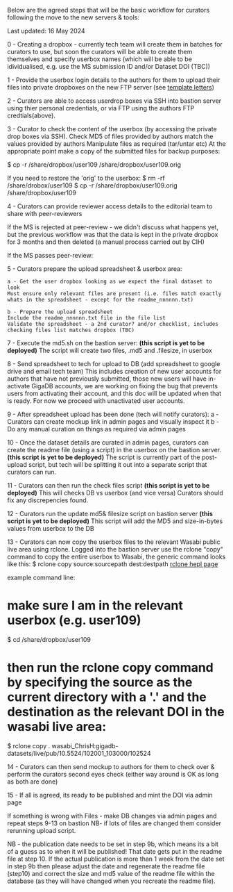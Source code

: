 Below are the agreed steps that will be the basic workflow for curators following the move to the new servers & tools:

Last updated: 16 May 2024

0 - Creating a dropbox - currently tech team will create them in batches for curators to use, but soon the curators will be able to create them themselves and specify userbox names (which will be able to be idividualised, e.g. use the MS submission ID and/or Dataset DOI (TBC))

1 - Provide the userbox login details to the authors for them to upload their files into private dropboxes on the new FTP server (see [template letters](https://sites.google.com/gigasciencejournal.com/giganet/gigadb/google-mail/letter-templates?authuser=0#h.xy93n9deqqjy))

2 - Curators are able to access userdrop boxes via SSH into bastion server using thier personal credentials, or via FTP using the authors FTP credtials(above).

3 - Curator to check the content of the userbox (by accessing the private drop boxes via SSH). 
Check MD5 of files provided by authors match the values provided by authors
Manipulate files as required (tar/untar etc)
At the appropriate point make a copy of the submitted files for backup purposes:

$ cp -r /share/dropbox/user109 /share/dropbox/user109.orig

If you need to restore the 'orig' to the userbox:
$ rm -rf /share/drobox/user109 
$ cp -r /share/dropbox/user109.orig /share/dropbox/user109 

 
4 - Curators can provide reviewer access details to the editorial team to share with peer-reviewers

If the MS is rejected at peer-review - we didn't discuss what happens yet, but the previous workflow was that the data is kept in the private dropbox for 3 months and then deleted (a manual process carried out by CIH)

If the MS passes peer-review:

5 - Curators prepare the upload spreadsheet & userbox area:

    a - Get the user dropbox looking as we expect the final dataset to look
    Must ensure only relevant files are present (i.e. files match exactly whats in the spreadsheet - except for the readme_nnnnnn.txt)

    b - Prepare the upload spreadsheet
    Include the readme_nnnnnn.txt file in the file list
    Validate the spreadsheet - a 2nd curator? and/or checklist, includes checking files list matches dropbox (TBC)

7 - Execute the md5.sh on the bastion server: **(this script is yet to be deployed)**
The script will create two files, <DOI>.md5 and <DOI>.filesize, in userbox

8 - Send spreadsheet to tech for upload to DB (add spreadsheet to google drive and email tech team)
This includes creation of new user accounts for authors that have not previously submitted, those new users will have in-activate GigaDB accounts, we are working on fixing the bug that prevents users from activating their account, and this doc will be updated when that is ready. For now we proceed with unactivated user accounts.

9 - After spreadsheet upload has been done (tech will notify curators):
    a - Curators can create mockup link in admin pages and visually inspect it
    b - Do any manual curation on things as required via admin pages

10 - Once the dataset details are curated in admin pages, curators can create the readme file (using a script) in the userbox on the bastion server.**(this script is yet to be deployed)**
The script is currently part of the post-upload script, but tech will be splitting it out into a separate script that curators can run.

11 - Curators can then run the check files script  **(this script is yet to be deployed)**
This will checks DB vs userbox (and vice versa)
Curators should fix any discrepencies found.

12 - Curators run the update md5& filesize script on bastion server **(this script is yet to be deployed)**
This script will add the MD5 and size-in-bytes values from userbox to the DB

13 - Curators can now copy the userbox files to the relevant Wasabi public live area using rclone.
Logged into the bastion server use the rclone "copy" command to copy the entire userbox to Wasabi, the generic command looks like this:
$ rclone copy source:sourcepath dest:destpath
[rclone hepl page](https://rclone.org/commands/rclone_copy/)

example command line:
# make sure I am in the relevant userbox (e.g. user109)
$ cd /share/dropbox/user109
# then run the rclone copy command by specifying the source as the current directory with a '.' and the destination as the relevant DOI in the wasabi live area:
$ rclone copy . wasabi_ChrisH:gigadb-datasets/live/pub/10.5524/102001_103000/102524

14 - Curators can then send mockup to authors for them to check over & perform the curators second eyes check (either way around is OK as long as both are done)

15 - If all is agreed, its ready to be published and mint the DOI via admin page

If something is wrong with Files - make DB changes via admin pages and repeat steps 9-13 on bastion
NB- if lots of files are changed them consider rerunning upload script.

NB - the publication date needs to be set in step 9b, which means its a bit of a guess as to when it will be published! That date gets put in the readme file at step 10. If the actual publication is more than 1 week from the date set in step 9b then please adjust the date and regenerate the readme file (step10) and correct the size and md5 value of the readme file within the database (as they will have changed when you recreate the readme file).

